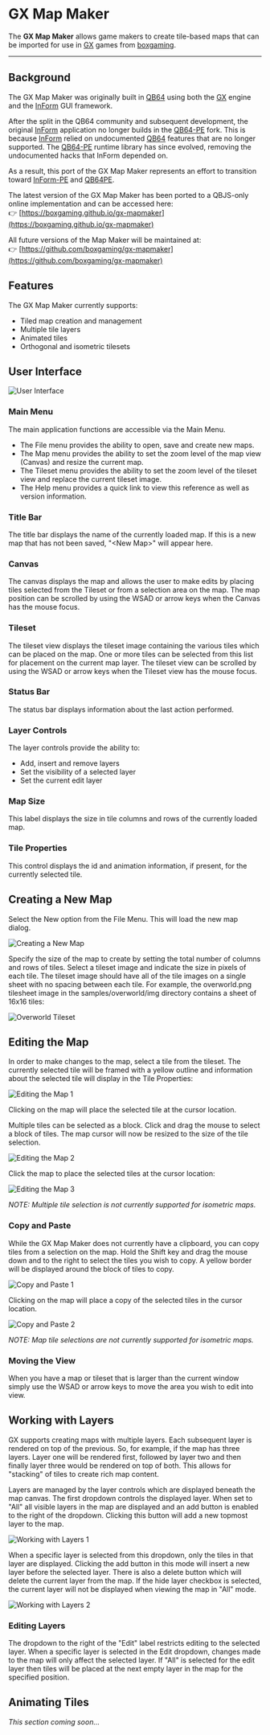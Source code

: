 # GX Map Maker

The **GX Map Maker** allows game makers to create tile-based maps that can be imported for use in [GX](https://github.com/boxgaming/gx) games from [boxgaming](https://github.com/boxgaming).

---

## Background

The GX Map Maker was originally built in [QB64](https://github.com/QB64Team/qb64) using both the [GX](https://github.com/boxgaming/gx) engine and the [InForm](https://github.com/FellippeHeitor/InForm) GUI framework.

After the split in the QB64 community and subsequent development, the original [InForm](https://github.com/FellippeHeitor/InForm) application no longer builds in the [QB64-PE](https://www.qb64phoenix.com) fork. This is because [InForm](https://github.com/FellippeHeitor/InForm) relied on undocumented [QB64](https://github.com/QB64Team/qb64) features that are no longer supported. The [QB64-PE](https://www.qb64phoenix.com) runtime library has since evolved, removing the undocumented hacks that InForm depended on.

As a result, this port of the GX Map Maker represents an effort to transition toward [InForm-PE](https://github.com/QB64-Phoenix-Edition/InForm-PE) and [QB64PE](https://www.qb64phoenix.com).

The latest version of the GX Map Maker has been ported to a QBJS-only online implementation and can be accessed here:  
👉 [https://boxgaming.github.io/gx-mapmaker](https://boxgaming.github.io/gx-mapmaker)

All future versions of the Map Maker will be maintained at:  
👉 [https://github.com/boxgaming/gx-mapmaker](https://github.com/boxgaming/gx-mapmaker)

## Features

The GX Map Maker currently supports:

- Tiled map creation and management  
- Multiple tile layers  
- Animated tiles  
- Orthogonal and isometric tilesets

## User Interface

![User Interface](img/mm-02.png)  

### Main Menu

The main application functions are accessible via the Main Menu.  

- The File menu provides the ability to open, save and create new maps.  
- The Map menu provides the ability to set the zoom level of the map view (Canvas) and resize the current map.  
- The Tileset menu provides the ability to set the zoom level of the tileset view and replace the current tileset image.
- The Help menu provides a quick link to view this reference as well as version information.

### Title Bar

The title bar displays the name of the currently loaded map.  If this is a new map that has not been saved, "&lt;New Map&gt;" will appear here.

### Canvas

The canvas displays the map and allows the user to make edits by placing tiles selected from the Tileset or from a selection area on the map.  The map position can be scrolled by using the WSAD or arrow keys when the Canvas has the mouse focus.

### Tileset

The tileset view displays the tileset image containing the various tiles which can be placed on the map.  One or more tiles can be selected from this list for placement on the current map layer.  The tileset view can be scrolled by using the WSAD or arrow keys when the Tileset view has the mouse focus.

### Status Bar

The status bar displays information about the last action performed.

### Layer Controls

The layer controls provide the ability to:

- Add, insert and remove layers
- Set the visibility of a selected layer
- Set the current edit layer

### Map Size

This label displays the size in tile columns and rows of the currently loaded map.

### Tile Properties

This control displays the id and animation information, if present, for the currently selected tile.

## Creating a New Map

Select the New option from the File Menu.  This will load the new map dialog.

![Creating a New Map](img/mm-01.png)

Specify the size of the map to create by setting the total number of columns and rows of tiles.  Select a tileset image and indicate the size in pixels of each tile.  The tileset image should have all of the tile images on a single sheet with no spacing between each tile.  For example, the overworld.png tilesheet image in the samples/overworld/img directory contains a sheet of 16x16 tiles:

![Overworld Tileset](img/overworld.png)

## Editing the Map

In order to make changes to the map, select a tile from the tileset.  The currently selected tile will be framed with a yellow outline and information about the selected tile will display in the Tile Properties:

![Editing the Map 1](img/mm-03.png)

Clicking on the map will place the selected tile at the cursor location.

Multiple tiles can be selected as a block.  Click and drag the mouse to select a block of tiles.  The map cursor will now be resized to the size of the tile selection.  

![Editing the Map 2](img/mm-04.png)

Click the map to place the selected tiles at the cursor location:

![Editing the Map 3](img/mm-05.png)

_NOTE: Multiple tile selection is not currently supported for isometric maps._

### Copy and Paste

While the GX Map Maker does not currently have a clipboard, you can copy tiles from a selection on the map.  Hold the Shift key and drag the mouse down and to the right to select the tiles you wish to copy.  A yellow border will be displayed around the block of tiles to copy.

![Copy and Paste 1](img/mm-06.png)

Clicking on the map will place a copy of the selected tiles in the cursor location.

![Copy and Paste 2](img/mm-07.png)

_NOTE: Map tile selections are not currently supported for isometric maps._

### Moving the View

When you have a map or tileset that is larger than the current window simply use the WSAD or arrow keys to move the area you wish to edit into view.

## Working with Layers

GX supports creating maps with multiple layers.  Each subsequent layer is rendered on top of the previous.  So, for example, if the map has three layers.  Layer one will be rendered first, followed by layer two and then finally layer three would be rendered on top of both.  This allows for "stacking" of tiles to create rich map content.

Layers are managed by the layer controls which are displayed beneath the map canvas.  The first dropdown controls the displayed layer.  When set to "All" all visible layers in the map are displayed and an add button is enabled to the right of the dropdown.  Clicking this button will add a new topmost layer to the map.

![Working with Layers 1](img/mm-08.png)

When a specific layer is selected from this dropdown, only the tiles in that layer are displayed.  Clicking the add button in this mode will insert a new layer before the selected layer.  There is also a delete button which will delete the current layer from the map.  If the hide layer checkbox is selected, the current layer will not be displayed when viewing the map in "All" mode.

![Working with Layers 2](img/mm-09.png)

### Editing Layers

The dropdown to the right of the "Edit" label restricts editing to the selected layer.  When a specific layer is selected in the Edit dropdown, changes made to the map will only affect the selected layer.  If "All" is selected for the edit layer then tiles will be placed at the next empty layer in the map for the specified position.

## Animating Tiles

_This section coming soon..._
